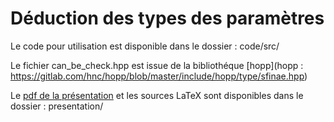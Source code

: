 Déduction des types des paramètres
==================================


Le code pour utilisation est disponible dans le dossier :
code/src/

Le fichier can_be_check.hpp est issue de la bibliothéque [hopp](hopp : https://gitlab.com/hnc/hopp/blob/master/include/hopp/type/sfinae.hpp)

Le [pdf de la présentation](https://github.com/MartinMorterol/FrugCpp/blob/master/presentation/deduction_type_param.pdf) et les sources LaTeX sont disponibles dans le dossier : 
presentation/


 
